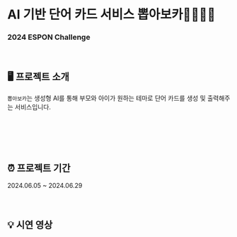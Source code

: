 # AI 기반 단어 카드 서비스 뽑아보카👨‍👩‍👧‍👦

### 2024 ESPON Challenge

<br>

## 🖥️ 프로젝트 소개
`뽑아보카`는 생성형 AI를 통해 부모와 아이가 원하는 테마로 단어 카드를 생성 및 출력해주는 서비스입니다. <br><br>

<br><br><br>

## ⏰ 프로젝트 기간
2024.06.05 ~ 2024.06.29
<br><br><br>

## 💡 시연 영상
